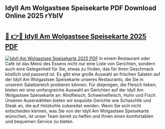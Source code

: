 ## Idyll Am Wolgastsee Speisekarte PDF Download Online 2025 rYbIV

# <h2><a href="http://gcbo7p.nevu.top/?p=Idyll+Am+Wolgastsee+Speisekarte">🔗 👉🔴 Idyll Am Wolgastsee Speisekarte 2025 PDF</a></h2>

[![Idyll Am Wolgastsee Speisekarte 2025 PDF](https://i.imgur.com/dBaPXMq.png)](http://gcbo7p.nevu.top/?p=Idyll+Am+Wolgastsee+Speisekarte)
In einem Restaurant oder Café ist das Menü des Essens nicht nur eine Liste von Gerichten, sondern auch eine Gelegenheit für Sie, etwas zu finden, das für Ihren Geschmack köstlich und passend ist. Es gibt eine große Auswahl an frischen Salaten auf der Idyll Am Wolgastsee Speisekarte unseres Restaurants, die Sie in unserem Salatbereich probieren können. Für diejenigen, die Fleisch lieben, bieten wir eine umfangreiche Auswahl an Gerichten auf der Idyll Am Wolgastsee Speisekarte an: Rindfleisch, Schweinefleisch, Huhn und Fisch. Unseren Auserwählten bieten wir exquisite Gerichte wie Schaschlik und Steak an, die auf Holzkohle zubereitet werden. Wenn Sie sich nicht entscheiden können, was Sie von der Idyll Am Wolgastsee Speisekarte wünschen, ist unser Team bereit zu helfen und Ihnen einen komfortablen und bequemen Service zu bieten.
